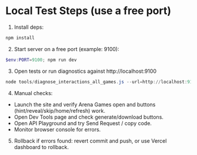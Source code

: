 # Local Test Steps (use a free port)

1. Install deps:

```powershell
npm install
```

2. Start server on a free port (example: 9100):

```powershell
$env:PORT=9100; npm run dev
```

3. Open tests or run diagnostics against http://localhost:9100

```powershell
node tools/diagnose_interactions_all_games.js --url=http://localhost:9100
```

4. Manual checks:
- Launch the site and verify Arena Games open and buttons (hint/reveal/skip/home/refresh) work.
- Open Dev Tools page and check generate/download buttons.
- Open API Playground and try Send Request / copy code.
- Monitor browser console for errors.

5. Rollback if errors found: revert commit and push, or use Vercel dashboard to rollback.

